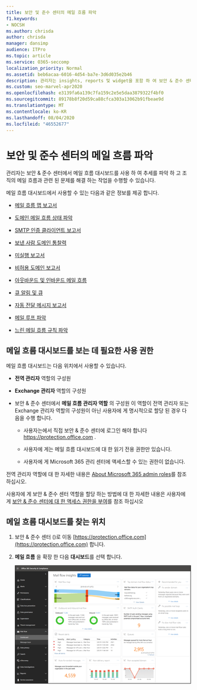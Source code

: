 ```yaml
---
title: 보안 및 준수 센터의 메일 흐름 파악
f1.keywords:
- NOCSH
ms.author: chrisda
author: chrisda
manager: dansimp
audience: ITPro
ms.topic: article
ms.service: O365-seccomp
localization_priority: Normal
ms.assetid: beb6acaa-6016-4d54-ba7e-3d6d035e2b46
description: 관리자는 insights, reports 및 widget을 포함 하 여 보안 & 준수 센터의 메일 흐름 대시보드에 대해 알아볼 수 있습니다.
ms.custom: seo-marvel-apr2020
ms.openlocfilehash: e3139fa6a139c7fa159c2e5e5daa3879322f4bf0
ms.sourcegitcommit: 89178b8f20d59ca88cfca303a13062b91fbeae9d
ms.translationtype: MT
ms.contentlocale: ko-KR
ms.lasthandoff: 08/04/2020
ms.locfileid: "46552677"
---
```

# <a name="mail-flow-insights-in-the-security--compliance-center"></a>보안 및 준수 센터의 메일 흐름 파악

관리자는 보안 & 준수 센터에서 메일 흐름 대시보드를 사용 하 여 추세를 파악 하 고 조직의 메일 흐름과 관련 된 문제를 해결 하는 작업을 수행할 수 있습니다.

메일 흐름 대시보드에서 사용할 수 있는 다음과 같은 정보를 제공 합니다.

- [메일 흐름 맵 보고서](mfi-mail-flow-map-report.md)

- [도메인 메일 흐름 상태 파악](mfi-domain-mail-flow-status-insight.md)

- [SMTP 인증 클라이언트 보고서](mfi-smtp-auth-clients-report.md)

- [보낸 사람 도메인 통찰력](mfi-sender-domain-insight.md)

- [미실행 보고서](mfi-non-delivery-report.md)

- [비허용 도메인 보고서](mfi-non-accepted-domain-report.md)

- [아웃바운드 및 인바운드 메일 흐름](mfi-outbound-and-inbound-mail-flow.md)

- [큐 알림 및 큐](mfi-queue-alerts-and-queues.md)

- [자동 전달 메시지 보고서](mfi-auto-forwarded-messages-report.md)

- [메일 루프 파악](mfi-mail-loop-insight.md)

- [느린 메일 흐름 규칙 파악](mfi-slow-mail-flow-rules-insight.md)

## <a name="permissions-required-to-view-the-mail-flow-dashboard"></a>메일 흐름 대시보드를 보는 데 필요한 사용 권한

메일 흐름 대시보드는 다음 위치에서 사용할 수 있습니다.

- **전역 관리자** 역할의 구성원

- **Exchange 관리자** 역할의 구성원

- 보안 & 준수 센터에서 **메일 흐름 관리자 역할** 의 구성원 이 역할이 전역 관리자 또는 Exchange 관리자 역할의 구성원이 아닌 사용자에 게 명시적으로 할당 된 경우 다음을 수행 합니다.

  - 사용자는에서 직접 보안 & 준수 센터에 로그인 해야 합니다 <https://protection.office.com> .

  - 사용자에 게는 메일 흐름 대시보드에 대 한 읽기 전용 권한만 있습니다.

  - 사용자에 게 Microsoft 365 관리 센터에 액세스할 수 있는 권한이 없습니다.

전역 관리자 역할에 대 한 자세한 내용은 [About Microsoft 365 admin roles](https://docs.microsoft.com/microsoft-365/admin/add-users/about-admin-roles)를 참조 하십시오.

사용자에 게 보안 & 준수 센터 역할을 할당 하는 방법에 대 한 자세한 내용은 사용자에 게 [보안 & 준수 센터에 대 한 액세스 권한을 부여](grant-access-to-the-security-and-compliance-center.md)를 참조 하십시오

## <a name="where-to-find-the-mail-flow-dashboard"></a>메일 흐름 대시보드를 찾는 위치

1. 보안 & 준수 센터 ()로 이동 [https://protection.office.com](https://protection.office.com) 합니다.

2. **메일 흐름** 을 확장 한 다음 **대시보드**를 선택 합니다.

   ![보안 & 준수 센터의 메일 흐름 대시보드](../../media/mail-flow-dashboard-v2.png)
